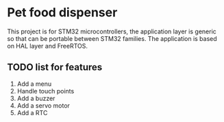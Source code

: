 # Pet food dispenser
This project is for STM32 microcontrollers, the application layer is generic so that
can be portable between STM32 families. The application is based on HAL layer and 
FreeRTOS. 

## TODO list for features
1. Add a menu
2. Handle touch points
3. Add a buzzer
4. Add a servo motor 
5. Add a RTC